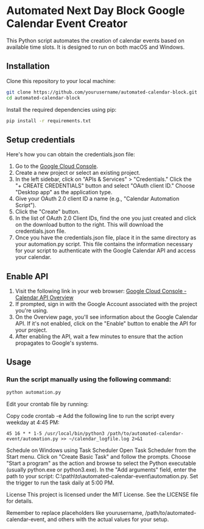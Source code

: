 # Automated Next Day Block Google Calendar Event Creator
This Python script automates the creation of calendar events based on available time slots. It is designed to run on both macOS and Windows.

## Installation
Clone this repository to your local machine:

```bash
git clone https://github.com/yourusername/automated-calendar-block.git
cd automated-calendar-block
```
Install the required dependencies using pip:

```bash
pip install -r requirements.txt
```

## Setup credentials
Here's how you can obtain the credentials.json file:

1. Go to the [Google Cloud Console](https://console.cloud.google.com/).
1. Create a new project or select an existing project.
1. In the left sidebar, click on "APIs & Services" > "Credentials."
Click the "+ CREATE CREDENTIALS" button and select "OAuth client ID."
Choose "Desktop app" as the application type.
1. Give your OAuth 2.0 client ID a name (e.g., "Calendar Automation Script").
1. Click the "Create" button.
1. In the list of OAuth 2.0 Client IDs, find the one you just created and click on the download button to the right. This will download the credentials.json file.
1. Once you have the credentials.json file, place it in the same directory as your automation.py script. This file contains the information necessary for your script to authenticate with the Google Calendar API and access your calendar.

## Enable API

1. Visit the following link in your web browser: [Google Cloud Console - Calendar API Overview](https://console.developers.google.com/apis/api/calendar-json.googleapis.com/overview)
1. If prompted, sign in with the Google Account associated with the project you're using.
1. On the Overview page, you'll see information about the Google Calendar API. If it's not enabled, click on the "Enable" button to enable the API for your project.
1. After enabling the API, wait a few minutes to ensure that the action propagates to Google's systems.

## Usage
### Run the script manually using the following command:

```bash
python automation.py
```

Edit your crontab file by running:

Copy code
crontab -e
Add the following line to run the script every weekday at 4:45 PM:

```
45 16 * * 1-5 /usr/local/bin/python3 /path/to/automated-calendar-event/automation.py >> ~/calendar_logfile.log 2>&1
```

Schedule on Windows using Task Scheduler
Open Task Scheduler from the Start menu.
Click on "Create Basic Task" and follow the prompts.
Choose "Start a program" as the action and browse to select the Python executable (usually python.exe or python3.exe).
In the "Add arguments" field, enter the path to your script: C:\path\to\automated-calendar-event\automation.py.
Set the trigger to run the task daily at 5:00 PM.

License
This project is licensed under the MIT License. See the LICENSE file for details.

Remember to replace placeholders like yourusername, /path/to/automated-calendar-event, and others with the actual values for your setup.
